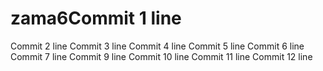 # zama6Commit 1 line
Commit 2 line
Commit 3 line
Commit 4 line
Commit 5 line
Commit 6 line
Commit 7 line
Commit 9 line
Commit 10 line
Commit 11 line
Commit 12 line

